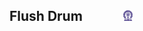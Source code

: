 ## Flush Drum  &nbsp; &nbsp; &nbsp; &nbsp; &nbsp; &nbsp; <img src="images/iitkgp.png" width="3%" />
